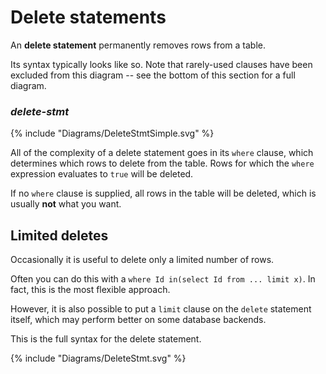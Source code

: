 # Delete statements

An **delete statement** permanently removes rows from a table.

Its syntax typically looks like so. Note that rarely-used clauses have been
excluded from this diagram -- see the bottom of this section for a full diagram.

### _delete-stmt_

{% include "Diagrams/DeleteStmtSimple.svg" %}

All of the complexity of a delete statement goes in its `where` clause, which
determines which rows to delete from the table. Rows for which the `where`
expression evaluates to `true` will be deleted.

If no `where` clause is supplied, all rows in the table will be deleted, which
is usually **not** what you want.

## Limited deletes

Occasionally it is useful to delete only a limited number of rows.

Often you can do this with a `where Id in(select Id from ... limit x)`. In
fact, this is the most flexible approach.

However, it is also possible to put a `limit` clause on the `delete` statement
itself, which may perform better on some database backends.

This is the full syntax for the delete statement.

{% include "Diagrams/DeleteStmt.svg" %}
